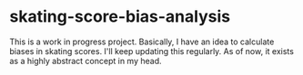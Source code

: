# skating-score-bias-analysis
This is a work in progress project. Basically, I have an idea to calculate biases in skating scores. I'll keep updating this regularly. As of now, it exists as a highly abstract concept in my head.
